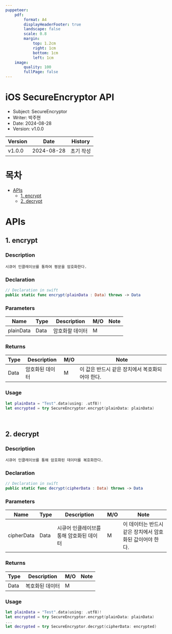 ```yaml
---
puppeteer:
    pdf:
        format: A4
        displayHeaderFooter: true
        landscape: false
        scale: 0.8
        margin:
            top: 1.2cm
            right: 1cm
            bottom: 1cm
            left: 1cm
    image:
        quality: 100
        fullPage: false
---
```


iOS SecureEncryptor API
==

- Subject: SecureEncryptor
- Writer: 박주현
- Date: 2024-08-28
- Version: v1.0.0

| Version | Date       | History                 |
| ------- | ---------- | ------------------------|
| v1.0.0  | 2024-08-28 | 초기 작성                 |


<div style="page-break-after: always;"></div>


# 목차
- [APIs](#apis)
    - [1. encrypt](#1-encrypt)
    - [2. decrypt](#2-decrypt)


# APIs
## 1. encrypt

### Description
`시큐어 인클레이브를 통하여 평문을 암호화한다.`

### Declaration

```swift
// Declaration in swift
public static func encrypt(plainData : Data) throws -> Data
```

### Parameters

| Name      | Type | Description          | **M/O** | **Note**            |
|-----------|------|----------------------|---------|---------------------|
| plainData | Data | 암호화할 데이터          |    M    |                     |

### Returns

| Type | Description                |**M/O**  | **Note**                             |
|------|----------------------------|---------|--------------------------------------|
| Data | 암호화된 데이터                |    M    | 이 값은 반드시 같은 장치에서 복호화되어야 한다. |


### Usage
```swift
let plainData = "Test".data(using: .utf8)!
let encrypted = try SecureEncryptor.encrypt(plainData: plainData)
```

<br>

## 2. decrypt

### Description
`시큐어 인클레이브를 통해 암호화된 데이터를 복호화한다.`

### Declaration

```swift
// Declaration in swift
public static func decrypt(cipherData : Data) throws -> Data
```

### Parameters

| Name       | Type | Description                        | **M/O** | **Note**                                       |
|------------|------|------------------------------------|---------|------------------------------------------------|
| cipherData | Data | 시큐어 인클레이브를 통해 암호화된 데이터     |    M    | 이 데이터는 반드시 같은 장치에서 암호화된 값이어야 한다.    |

### Returns

| Type | Description                |**M/O** | **Note**|
|------|----------------------------|--------|---------|
| Data | 복호화된 데이터                |M       |         |


### Usage
```swift
let plainData = "Test".data(using: .utf8)!
let encrypted = try SecureEncryptor.encrypt(plainData: plainData)
...
let decrypted = try SecureEncryptor.decrypt(cipherData: encrypted)
```
